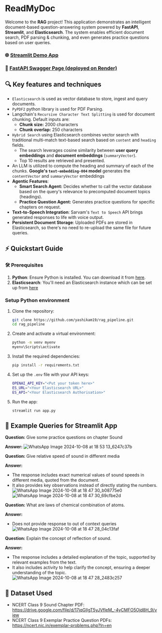 # ReadMyDoc

Welcome to the **RAG** project! This application demonstrates an intelligent document-based question-answering system powered by **FastAPI**, **Streamlit**, and **Elasticsearch**. The system enables efficient document search, PDF parsing & chunking, and even generates practice questions based on user queries.

### 🌐 [Streamlit Demo App](https://readmydoc.streamlit.app/)

### 📄 [FastAPI Swagger Page (deployed on Render)](https://fastapi-deployment-suxs.onrender.com)

## 🔍 Key features and techniques

* `Elasticsearch` is used as vector database to store, ingest and query documents.
* `PyPDF2` python library is used for PDF Parsing.
* Langchain's `Recursive Character Text Splitting` is used for document chunking. Default inputs are:
  - **Chunk size:** 2000 characters
  - **Chunk overlap:** 250 characters
* `Hybrid Search` using Elasticsearch combines vector search with traditional multi-match text-based search based on `content` and `heading` fields.
  - The search leverages cosine similarity between **user query embeddings** and **document embeddings** (`summaryVector`).
  - Top 10 results are retrieved and presented.
* An LLM is utilized to compute the heading and summary of each of the chunks. **Google's `text-embedding-004` model** generates the `contentVector` and `summaryVector` embeddings
* **Agentic Features**:
  - **Smart Search Agent:** Decides whether to call the vector database based on the query's relevance to precomputed document topics (headings).
  - **Practice Question Agent:** Generates practice questions for specific chapters on request.
* **Text-to-Speech Integration**: Sarvam's `Text to Speech` API brings generated responses to life with voice output.
* **Persistent Document Storage**: Uploaded PDFs are stored in Elasticsearch, so there's no need to re-upload the same file for future queries.


## ⚡ Quickstart Guide

### 🛠️ Prerequisites

1. **Python**: Ensure Python is installed. You can download it from [here](https://www.python.org/downloads/).
2. **Elasticsearch**: You'll need an Elasticsearch instance which can be set up from [here](https://www.elastic.co/cloud)

### Setup Python environment

1. Clone the repository:
   ```bash
   git clone https://github.com/yashikam19/rag_pipeline.git
   cd rag_pipeline
   ```
2. Create and activate a virtual environment:
   ```bash
   python -m venv myenv
   myenv\Scripts\activate
   ```
3. Install the required dependencies:
   ```bash
   pip install -r requirements.txt
   ```
4. Set up the `.env` file with your API keys:
   ```bash
   OPENAI_API_KEY="<Put your token here>"
   ES_URL="<Your Elasticsearch URL>"
   ES_API="<Your Elasticsearch Authorisation>"
   ```
5. Run the app:
   ```bash
   streamlit run app.py
   ```

## 🧠 Example Queries for Streamlit App

**Question:**
Give some practice questions on chapter Sound

**Answer:**
![WhatsApp Image 2024-10-08 at 18 53 13_6247c37b](https://github.com/user-attachments/assets/931096f7-b598-4527-81b6-ff092aa32f1f)

**Question:**
Give relative speed of sound in different media

**Answer:**
- The response includes exact numerical values of sound speeds in different media, quoted from the document. 
- It also provides key observations instead of directly stating the numbers.
![WhatsApp Image 2024-10-08 at 18 47 30_b08775e0](https://github.com/user-attachments/assets/527d05db-5942-4e09-a5f8-b67f5f777e8d)
![WhatsApp Image 2024-10-08 at 18 47 30_69cfbe2d](https://github.com/user-attachments/assets/b4cd9abc-6649-4705-bbcd-86ec2123f5b3)

**Question:**
What are laws of chemical combination of atoms.

**Answer:**
- Does not provide response to out of context queries
![WhatsApp Image 2024-10-08 at 18 47 28_04c13faf](https://github.com/user-attachments/assets/8ff198be-47b5-4c79-9011-ab043145f86e)

**Question:**
Explain the concept of reflection of sound.

**Answer:**
- The response includes a detailed explanation of the topic, supported by relevant examples from the text.
- It also includes activity to help clarify the concept, ensuring a deeper understanding of the topic.
![WhatsApp Image 2024-10-08 at 18 47 28_2483c257](https://github.com/user-attachments/assets/a15d56db-e835-4b1a-95b5-6549a0ceecf1)

## 📘 Dataset Used

* NCERT Class 9 Sound Chapter PDF: https://drive.google.com/file/d/17jqGIlgT5yJVfIeM_-4yCMFO5Ojd8H_9/view
* NCERT Class 9 Exemplar Practice Question PDFs: https://ncert.nic.in/exemplar-problems.php?ln=en
